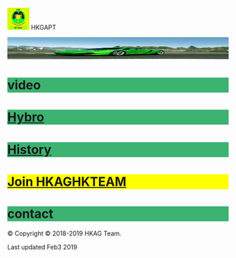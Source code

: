 <img src="IMG_20190127_184038.jpg" width="50" height="50"> HKGAPT

<img src="IMG_20190127_175456.jpg" width="950" height="50">



<h1 style="background-color:MediumSeaGreen;">video</h>

<h1 style="background-color:MediumSeaGreen;"><a href="http://hybrostud.io">Hybro</a>
<h1 style="background-color:MediumSeaGreen;"><a href="https://hkaghkteam.github.io/HKAGhkTeamHistoryEng/">History</a>

<h1 style="background-color:Yellow;"><a href="https://hkaghkteam.github.io/JoinHKAGhkTeamEng/">Join HKAGHKTEAM</a>
<h1 style="background-color:MediumSeaGreen;"> contact </h1>







© Copyright © 2018-2019 HKAG Team.


Last updated Feb3 2019

